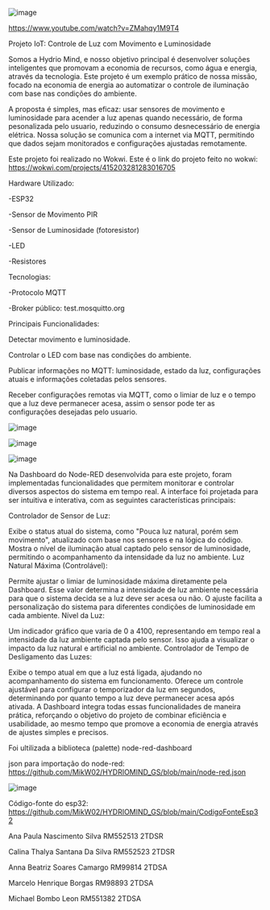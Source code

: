 
![image](https://github.com/user-attachments/assets/9b24d273-a3ec-4440-b072-1259492b40cc)

https://www.youtube.com/watch?v=ZMahqy1M9T4

Projeto IoT: Controle de Luz com Movimento e Luminosidade


Somos a Hydrio Mind, e nosso objetivo principal é desenvolver soluções inteligentes que promovam a economia de recursos,
como água e energia, através da tecnologia. Este projeto é um exemplo prático de nossa missão,
focado na economia de energia ao automatizar o controle de iluminação com base nas condições do ambiente.

A proposta é simples, mas eficaz: usar sensores de movimento e luminosidade para acender a luz apenas quando necessário,
de forma pesonalizada pelo usuario, reduzindo o consumo desnecessário de energia elétrica. Nossa solução se comunica com a
internet via MQTT, permitindo que dados sejam monitorados e configurações ajustadas remotamente.

Este projeto foi realizado no Wokwi. Este é o link do projeto feito no wokwi:
https://wokwi.com/projects/415203281283016705



Hardware Utilizado:

-ESP32

-Sensor de Movimento PIR

-Sensor de Luminosidade (fotoresistor)

-LED

-Resistores

Tecnologias:

-Protocolo MQTT

-Broker público: test.mosquitto.org


Principais Funcionalidades:

Detectar movimento e luminosidade.

Controlar o LED com base nas condições do ambiente.

Publicar informações no MQTT: luminosidade, estado da luz, configurações atuais e informações coletadas pelos sensores.

Receber configurações remotas via MQTT, como o limiar de luz e o tempo que a luz deve permanecer acesa, assim o sensor pode ter as configurações desejadas pelo usuario.

![image](https://github.com/user-attachments/assets/270e2bf7-dfc7-401d-996c-b5c239c7199b)

![image](https://github.com/user-attachments/assets/a90696e8-77fb-48d0-84ae-de90d5f1aa5b)

![image](https://github.com/user-attachments/assets/e80bf67d-5d7f-4b0f-8644-6542cd6126f6)


Na Dashboard do Node-RED desenvolvida para este projeto, foram implementadas funcionalidades que permitem monitorar e controlar diversos aspectos do sistema em tempo real. A interface foi projetada para ser intuitiva e interativa, com as seguintes características principais:

Controlador de Sensor de Luz:

Exibe o status atual do sistema, como "Pouca luz natural, porém sem movimento", atualizado com base nos sensores e na lógica do código.
Mostra o nível de iluminação atual captado pelo sensor de luminosidade, permitindo o acompanhamento da intensidade da luz no ambiente.
Luz Natural Máxima (Controlável):

Permite ajustar o limiar de luminosidade máxima diretamente pela Dashboard. Esse valor determina a intensidade de luz ambiente necessária para que o sistema decida se a luz deve ser acesa ou não.
O ajuste facilita a personalização do sistema para diferentes condições de luminosidade em cada ambiente.
Nível da Luz:

Um indicador gráfico que varia de 0 a 4100, representando em tempo real a intensidade da luz ambiente captada pelo sensor. Isso ajuda a visualizar o impacto da luz natural e artificial no ambiente.
Controlador de Tempo de Desligamento das Luzes:

Exibe o tempo atual em que a luz está ligada, ajudando no acompanhamento do sistema em funcionamento.
Oferece um controle ajustável para configurar o temporizador da luz em segundos, determinando por quanto tempo a luz deve permanecer acesa após ativada.
A Dashboard integra todas essas funcionalidades de maneira prática, reforçando o objetivo do projeto de combinar eficiência e usabilidade, ao mesmo tempo que promove a economia de energia através de ajustes simples e precisos.

Foi ultilizada a biblioteca (palette) node-red-dashboard

json para importação do node-red: https://github.com/MikW02/HYDRIOMIND_GS/blob/main/node-red.json

![image](https://github.com/user-attachments/assets/e1cbd44e-6258-4026-88dc-5db880b45ef8)

Código-fonte do esp32: https://github.com/MikW02/HYDRIOMIND_GS/blob/main/CodigoFonteEsp32


Ana Paula Nascimento Silva  RM552513  2TDSR

Calina Thalya Santana Da Silva RM552523 2TDSR

Anna Beatriz Soares Camargo  RM99814 2TDSA

Marcelo Henrique  Borgas  RM98893 2TDSA

Michael Bombo Leon RM551382 2TDSA

